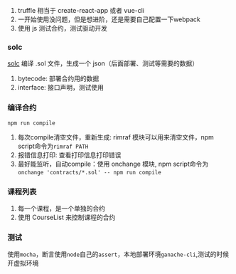 1. truffle 相当于 create-react-app 或者 vue-cli
2. 一开始使用没问题，但是想进阶，还是需要自己配置一下webpack
3. 使用 js 测试合约，测试驱动开发

### solc
[solc](https://github.com/ethereum/solc-js) 编译 .sol 文件，生成一个 json（后面部署、测试等需要的数据）
  1. bytecode: 部署合约用的数据
  2. interface: 接口声明，测试使用

### 编译合约
`npm run compile`
1. 每次compile清空文件，重新生成: rimraf 模块可以用来清空文件，npm script命令为`rimraf PATH`
2. 报错信息打印: 查看打印信息打印错误
3. 最好能监听，自动compile：使用 onchange 模块, npm script命令为`onchange 'contracts/*.sol' -- npm run compile`

### 课程列表
1. 每一个课程，是一个单独的合约
2. 使用 CourseList 来控制课程的合约

### 测试
使用`mocha`，断言使用`node`自己的`assert`，本地部署环境`ganache-cli`,测试的时候开虚拟环境